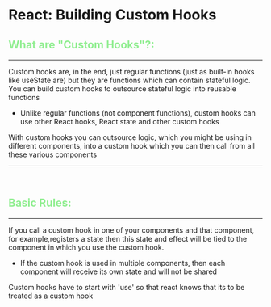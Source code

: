 <style>
th, thead {
    border-top:1pt solid;
    border-bottom: 2px solid;
    border-left: none;
    border-right: none;
}
td {
    border-top: 1px solid;
    border-bottom: 1px solid;
    border-left: 1px solid;
    border-right: 1px solid;
}
</style>

# React: Building Custom Hooks

## <span style="color:lightgreen">What are "Custom Hooks"?:</span>

---

Custom hooks are, in the end, just regular functions (just as built-in hooks like useState are) but they are functions which can contain stateful logic. You can build custom hooks to outsource stateful logic into reusable functions

- Unlike regular functions (not component functions), custom hooks can use other React hooks, React state and other custom hooks

With custom hooks you can outsource logic, which you might be using in different components, into a custom hook which you can then call from all these various components

---

<br>

## <span style="color:lightgreen">Basic Rules:</span>

---

If you call a custom hook in one of your components and that component, for example,registers a state then this state and effect will be tied to the component in which you use the custom hook.

- If the custom hook is used in multiple components, then each component will receive its own state and will not be shared

Custom hooks have to start with 'use' so that react knows that its to be treated as a custom hook
